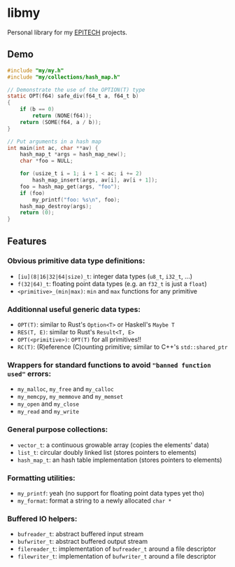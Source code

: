 # libmy

Personal library for my [EPITECH](https://www.epitech.eu) projects.

## Demo

```c
#include "my/my.h"
#include "my/collections/hash_map.h"

// Demonstrate the use of the OPTION(T) type
static OPT(f64) safe_div(f64_t a, f64_t b)
{
    if (b == 0)
        return (NONE(f64));
    return (SOME(f64, a / b));
}

// Put arguments in a hash map
int main(int ac, char **av) {
    hash_map_t *args = hash_map_new();
    char *foo = NULL;

    for (usize_t i = 1; i + 1 < ac; i += 2)
        hash_map_insert(args, av[i], av[i + 1]);
    foo = hash_map_get(args, "foo");
    if (foo)
        my_printf("foo: %s\n", foo);
    hash_map_destroy(args);
    return (0);
}
```

## Features

### Obvious primitive data type definitions:
- `[iu](8|16|32|64|size)_t`: integer data types (`u8_t`, `i32_t`, ...)
- `f(32|64)_t`: floating point data types (e.g. an `f32_t` is just a `float`)
- `<primitive>_(min|max)`: `min` and `max` functions for any primitive

### Additionnal useful generic data types:
- `OPT(T)`: similar to Rust's `Option<T>` or Haskell's `Maybe T`
- `RES(T, E)`: similar to Rust's `Result<T, E>`
- `OPT(<primitive>)`: `OPT(T)` for all primitives!!
- `RC(T)`: (R)eference (C)ounting primitive; similar to C++'s `std::shared_ptr`

### Wrappers for standard functions to avoid `"banned function used"` errors:
- `my_malloc`, `my_free` and `my_calloc`
- `my_memcpy`, `my_memmove` and `my_memset`
- `my_open` and `my_close`
- `my_read` and `my_write`

### General purpose collections:
- `vector_t`: a continuous growable array (copies the elements' data)
- `list_t`: circular doubly linked list (stores pointers to elements)
- `hash_map_t`: an hash table implementation (stores pointers to elements)

### Formatting utilities:
- `my_printf`: yeah (no support for floating point data types yet tho)
- `my_format`: format a string to a newly allocated `char *`

### Buffered IO helpers:
- `bufreader_t`: abstract buffered input stream
- `bufwriter_t`: abstract buffered output stream
- `filereader_t`: implementation of `bufreader_t` around a file descriptor
- `filewriter_t`: implementation of `bufwriter_t` around a file descriptor
